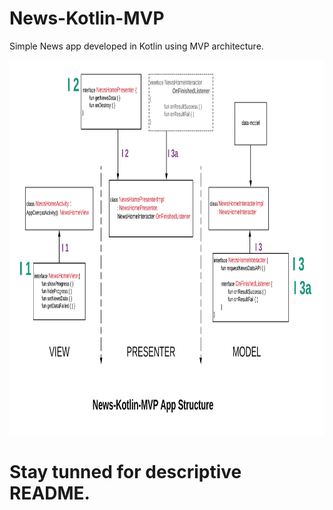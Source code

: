 # News-Kotlin-MVP
Simple News app developed in Kotlin using MVP architecture.

<img src="https://github.com/RohitSurwase/News-Kotlin-MVP/raw/master/art/News-Kotlin-MVP App Architecture.png" alt="Network Connection is available"   width="900" height="600" title="Network Connection is available" />

# Stay tunned for descriptive README.
